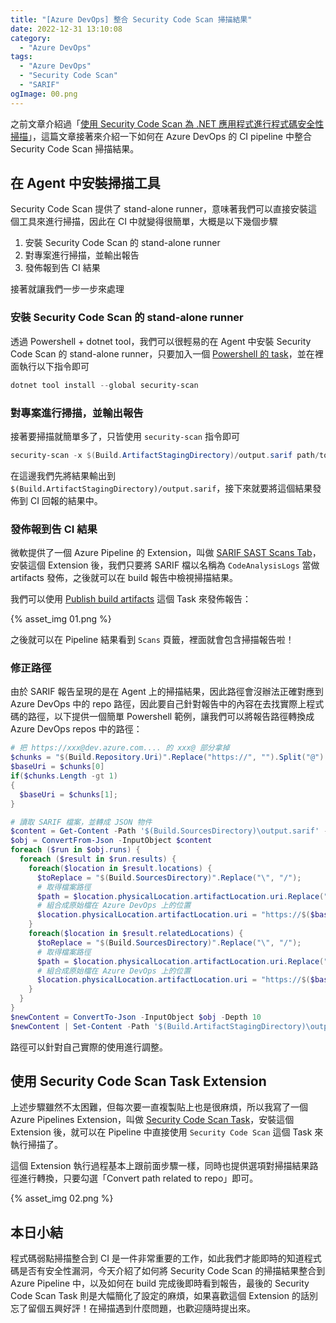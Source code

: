 ```yaml
---
title: "[Azure DevOps] 整合 Security Code Scan 掃描結果"
date: 2022-12-31 13:10:08
category:
  - "Azure DevOps"
tags:
  - "Azure DevOps"
  - "Security Code Scan"
  - "SARIF"
ogImage: 00.png
---
```


之前文章介紹過「[使用 Security Code Scan 為 .NET 應用程式進行程式碼安全性掃描](https://fullstackladder.dev/blog/2022/12/24/introduction-security-code-scan/)」，這篇文章接著來介紹一下如何在 Azure DevOps 的 CI pipeline 中整合 Security Code Scan 掃描結果。

<!-- more -->

## 在 Agent 中安裝掃描工具

Security Code Scan 提供了 stand-alone runner，意味著我們可以直接安裝這個工具來進行掃描，因此在 CI 中就變得很簡單，大概是以下幾個步驟

1. 安裝 Security Code Scan 的 stand-alone runner
2. 對專案進行掃描，並輸出報告
3. 發佈報到告 CI 結果

接著就讓我們一步一步來處理

### 安裝 Security Code Scan 的 stand-alone runner

透過 Powershell + dotnet tool，我們可以很輕易的在 Agent 中安裝 Security Code Scan 的 stand-alone runner，只要加入一個 [Powershell 的 task](https://learn.microsoft.com/en-us/azure/devops/pipelines/tasks/reference/powershell-v2?view=azure-pipelines&WT.mc_id=DOP-MVP-5003734)，並在裡面執行以下指令即可

```powershell
dotnet tool install --global security-scan
```

### 對專案進行掃描，並輸出報告

接著要掃描就簡單多了，只皆使用 `security-scan` 指令即可

```powershell
security-scan -x $(Build.ArtifactStagingDirectory)/output.sarif path/to/sln
```

在這邊我們先將結果輸出到 `$(Build.ArtifactStagingDirectory)/output.sarif`，接下來就要將這個結果發佈到 CI 回報的結果中。

### 發佈報到告 CI 結果

微軟提供了一個 Azure Pipeline 的 Extension，叫做 [SARIF SAST Scans Tab](https://marketplace.visualstudio.com/items?itemName=sariftools.scans&targetId=a3049b43-59dc-4090-9872-b69f38c1f4af)，安裝這個 Extension 後，我們只要將 SARIF 檔以名稱為 `CodeAnalysisLogs` 當做 artifacts 發佈，之後就可以在 build 報告中檢視掃描結果。

我們可以使用 [Publish build artifacts](https://learn.microsoft.com/en-us/azure/devops/pipelines/tasks/reference/publish-build-artifacts-v1?view=azure-pipelines&viewFallbackFrom=azure-devops&WT.mc_id=DOP-MVP-5003734) 這個 Task 來發佈報告：

{% asset_img 01.png %}

之後就可以在 Pipeline 結果看到 `Scans` 頁籤，裡面就會包含掃描報告啦！

### 修正路徑

由於 SARIF 報告呈現的是在 Agent 上的掃描結果，因此路徑會沒辦法正確對應到 Azure DevOps 中的 repo 路徑，因此要自己針對報告中的內容在去找實際上程式碼的路徑，以下提供一個簡單 Powershell 範例，讓我們可以將報告路徑轉換成 Azure DevOps repos 中的路徑：

```powershell
# 把 https://xxx@dev.azure.com.... 的 xxx@ 部分拿掉
$chunks = "$(Build.Repository.Uri)".Replace("https://", "").Split("@")
$baseUri = $chunks[0]
if($chunks.Length -gt 1)
{
  $baseUri = $chunks[1];
}

# 讀取 SARIF 檔案，並轉成 JSON 物件
$content = Get-Content -Path '$(Build.SourcesDirectory)\output.sarif' -Raw
$obj = ConvertFrom-Json -InputObject $content
foreach ($run in $obj.runs) {
  foreach ($result in $run.results) {
    foreach($location in $result.locations) {
      $toReplace = "$(Build.SourcesDirectory)".Replace("\", "/");
      # 取得檔案路徑
      $path = $location.physicalLocation.artifactLocation.uri.Replace("file:///$toReplace", "")
      # 組合成原始檔在 Azure DevOps 上的位置
      $location.physicalLocation.artifactLocation.uri = "https://$($baseUri)?path=$path&version=GC$(Build.SourceVersion)&line=$($location.physicalLocation.region.startLine)&lineEnd=$($location.physicalLocation.region.endLine)&lineStartColumn=$($location.physicalLocation.region.startColumn)&lineEndColumn=$($location.physicalLocation.region.endColumn)"
    }
    foreach($location in $result.relatedLocations) {
      $toReplace = "$(Build.SourcesDirectory)".Replace("\", "/");
      # 取得檔案路徑
      $path = $location.physicalLocation.artifactLocation.uri.Replace("file:///$toReplace", "")
      # 組合成原始檔在 Azure DevOps 上的位置
      $location.physicalLocation.artifactLocation.uri = "https://$($baseUri)?path=$path&version=GC$(Build.SourceVersion)&line=$($location.physicalLocation.region.startLine)&lineEnd=$($location.physicalLocation.region.endLine)&lineStartColumn=$($location.physicalLocation.region.startColumn)&lineEndColumn=$($location.physicalLocation.region.endColumn)"
    }
  }
}
$newContent = ConvertTo-Json -InputObject $obj -Depth 10
$newContent | Set-Content -Path '$(Build.ArtifactStagingDirectory)\output.sarif'
```

路徑可以針對自己實際的使用進行調整。

## 使用 Security Code Scan Task Extension

上述步驟雖然不太困難，但每次要一直複製貼上也是很麻煩，所以我寫了一個 Azure Pipelines Extension，叫做 [Security Code Scan Task](https://marketplace.visualstudio.com/items?itemName=MikeHuang.scs-scan-task)，安裝這個 Extension 後，就可以在 Pipeline 中直接使用 `Security Code Scan` 這個 Task 來執行掃描了。

這個 Extension 執行過程基本上跟前面步驟一樣，同時也提供選項對掃描結果路徑進行轉換，只要勾選「Convert path related to repo」即可。

{% asset_img 02.png %}

## 本日小結

程式碼弱點掃描整合到 CI 是一件非常重要的工作，如此我們才能即時的知道程式碼是否有安全性漏洞，今天介紹了如何將 Security Code Scan 的掃描結果整合到 Azure Pipeline 中，以及如何在 build 完成後即時看到報告，最後的 Security Code Scan Task 則是大幅簡化了設定的麻煩，如果喜歡這個 Extension 的話別忘了留個五興好評！在掃描遇到什麼問題，也歡迎隨時提出來。
